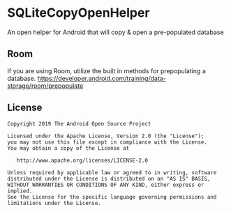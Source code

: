 # SQLiteCopyOpenHelper
An open helper for Android that will copy &amp; open a pre-populated database

## Room

If you are using Room, utilize the built in methods for prepopulating a database.
https://developer.android.com/training/data-storage/room/prepopulate

License
--------

    Copyright 2019 The Android Open Source Project

    Licensed under the Apache License, Version 2.0 (the "License");
    you may not use this file except in compliance with the License.
    You may obtain a copy of the License at

       http://www.apache.org/licenses/LICENSE-2.0

    Unless required by applicable law or agreed to in writing, software
    distributed under the License is distributed on an "AS IS" BASIS,
    WITHOUT WARRANTIES OR CONDITIONS OF ANY KIND, either express or implied.
    See the License for the specific language governing permissions and
    limitations under the License.
